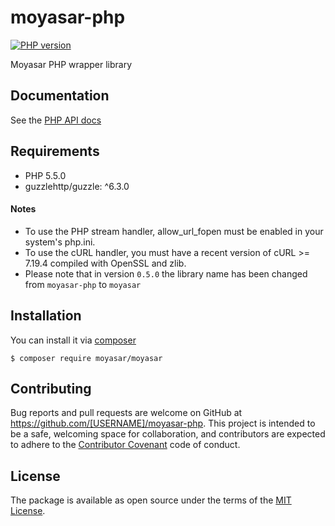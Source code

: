 # moyasar-php

[![PHP version](https://badge.fury.io/ph/moyasar%2Fmoyasar-php.svg)](https://badge.fury.io/ph/moyasar%2Fmoyasar-php)

Moyasar PHP wrapper library

## Documentation

See the [PHP API docs](https://moyasar.com/docs/api/?php)

## Requirements

- PHP 5.5.0
- guzzlehttp/guzzle: ^6.3.0

#### Notes

- To use the PHP stream handler, allow_url_fopen must be enabled in your system's php.ini.
- To use the cURL handler, you must have a recent version of cURL >= 7.19.4 compiled with OpenSSL and zlib.
- Please note that in version `0.5.0` the library name has been changed from `moyasar-php` to `moyasar` 

## Installation

You can install it via [composer](https://getcomposer.org/)

    $ composer require moyasar/moyasar

## Contributing

Bug reports and pull requests are welcome on GitHub at https://github.com/[USERNAME]/moyasar-php. This project is intended to be a safe, welcoming space for collaboration, and contributors are expected to adhere to the [Contributor Covenant](contributor-covenant.org) code of conduct.

## License

The package is available as open source under the terms of the [MIT License](http://opensource.org/licenses/MIT).

